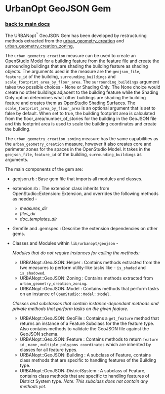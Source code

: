 # UrbanOpt GeoJSON Gem

### [back to main docs](../)

The URBANopt<sup>&trade;</sup> GeoJSON Gem has been developed by restructuring methods extracted from the
[urban_geometry_creation](https://github.com/NREL/openstudio-urban-measures/tree/develop/measures/urban_geometry_creation)
and
[urban_geometry_creation_zoning.](https://github.com/NREL/openstudio-urban-measures/tree/develop/measures/urban_geometry_creation_zoning)

The `urban_geometry_creation` measure can be used to create an OpenStudio Model for a
building feature from the feature file and create the surrounding buildings that are shading the
building feature as shading objects.
The arguments used in the measure are the `geojson_file`, `feature_id` of the building, `surrounding_buildings` and `scale_footprint_area_by_floor_area`. The
`surrounding_buildings` argument takes two possible choices - None or Shading Only. The None choice
would create no other buildings adjacent to the building feature while the Shading Only option
determines what other buildings are shading the building feature and creates them as OpenStudio
Shading Surfaces. The `scale_footprint_area_by_floor_area` is an optional argument that is set to
false by default. When set to true, the building footprint area is calculated from the
floor_area/number_of_stories for the building in the GeoJSON file and this footprint area is used to
scale the building coordinates and create the building.

The `urban_geometry_creation_zoning` measure has the same capabilities as the
`urban_geometry_creation` measure, however it also creates core and perimeter zones for the spaces
in the OpenStudio Model. It takes in the `geojson_file`, `feature_id` of the building,
`surrounding_buildings` as arguments. 

The main components of the gem are:

- geojson.rb : Base gem file that imports all modules and classes. 
- extension.rb : The extension class inherits from OpenStudio::Extension::Extension, and
  overrides the following methods as needed -
    - _measures_dir_
    - _files_dir_
    - _doc_templates_dir_
- Gemfile and .gemspec : Describe the extension dependencies on other gems. 
- Classes and Modules within `lib/urbanopt/geojson` -


    *Modules that do not require instances for calling the methods:*

    - URBANopt::GeoJSON::Helper : Contains methods extracted from the two measures to
      perform utility-like tasks like - `is_shaded` and `is_shadowed`.
    - URBANopt::GeoJSON::Zoning : Contains methods extracted from
      `urban_geometry_creation_zoning`.
    - URBANopt::GeoJSON::Model : Contains methods that perform tasks on an instance of
      `OpenStudio::Model::Model`. 

    *Classes and subclasses that contain instance-dependant methods and private methods
    that perform tasks on the given feature.*

    - URBANopt::GeoJSON::GeoFile : Contains a `get_feature` method that returns an
      instance of a Feature Subclass for the the feature type. Also contains methods to validate the GeoJSON
      file against the GeoJSON schema. 
    - URBANopt::GeoJSON::Feature : Contains methods to return `feature id` , `name` ,
      `multiple polygons coordinates` which are inherited by classes for all feature types.
    - URBANopt::GeoJSON::Building : A subclass of Feature, contains class methods that
      are specific to handling features of the Building type. 
    - URBANopt::GeoJSON::DistrictSystem : A subclass of Feature, contains class methods
      that are specific to handling features of District System type. *Note: This subclass does not contain any methods yet*. 
